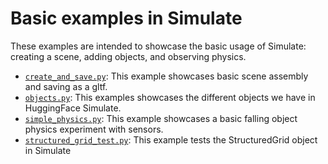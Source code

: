 <!--Copyright 2022 The HuggingFace Team. All rights reserved.

Licensed under the Apache License, Version 2.0 (the "License"); you may not use this file except in compliance with
the License. You may obtain a copy of the License at

http://www.apache.org/licenses/LICENSE-2.0

Unless required by applicable law or agreed to in writing, software distributed under the License is distributed on
an "AS IS" BASIS, WITHOUT WARRANTIES OR CONDITIONS OF ANY KIND, either express or implied. See the License for the
specific language governing permissions and limitations under the License.
-->

# Basic examples in Simulate

These examples are intended to showcase the basic usage of Simulate: creating a scene, adding objects, and observing physics.

* [`create_and_save.py`](https://github.com/huggingface/simulate/examples/basic/create_and_save.py): This example showcases basic scene assembly and saving as a gltf.
* [`objects.py`](https://github.com/huggingface/simulate/examples/basic/objects.py): This examples showcases the different objects we have in HuggingFace Simulate.
* [`simple_physics.py`](https://github.com/huggingface/simulate/examples/basic/simple_physics.py): This example showcases a basic falling object physics experiment with sensors.
* [`structured_grid_test.py`](https://github.com/huggingface/simulate/examples/basic/structured_grid_test.py): This example tests the StructuredGrid object in Simulate
